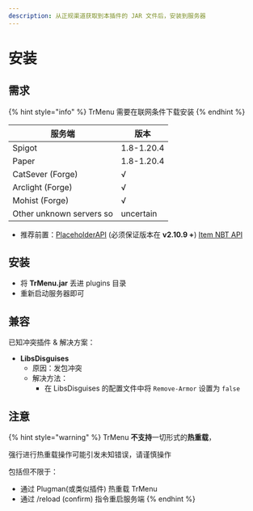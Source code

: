 ```yaml
---
description: 从正规渠道获取到本插件的 JAR 文件后，安装到服务器
---
```


# 安装

## 需求

{% hint style="info" %}
TrMenu 需要在联网条件下载安装
{% endhint %}

| 服务端                      | 版本         |
| ------------------------ | ---------- |
| Spigot                   | 1.8-1.20.4 |
| Paper                    | 1.8-1.20.4 |
| CatSever (Forge)         | √          |
| Arclight (Forge)         | √          |
| Mohist (Forge)           | √          |
| Other unknown servers so | uncertain  |

* 推荐前置：[PlaceholderAPI](http://ci.extendedclip.com/job/PlaceholderAPI/) (必须保证版本在 **v2.10.9 +**) [Item NBT API](https://www.spigotmc.org/resources/nbt-api.7939/)

## 安装

* 将 **TrMenu.jar** 丢进 plugins 目录
* 重新启动服务器即可

## 兼容

已知冲突插件 & 解决方案：

* **LibsDisguises**
  * 原因：发包冲突
  * 解决方法：
    * 在 LibsDisguises 的配置文件中将 `Remove-Armor` 设置为 `false`

## 注意

{% hint style="warning" %}
TrMenu **不支持**一切形式的**热重载**，

强行进行热重载操作可能引发未知错误，请谨慎操作

包括但不限于：

* 通过 Plugman(或类似插件) 热重载 TrMenu
* 通过 /reload (confirm) 指令重启服务端
{% endhint %}
